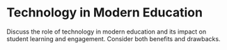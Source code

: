 # Technology in Modern Education

Discuss the role of technology in modern education and its impact on student learning and engagement. Consider both benefits and drawbacks.